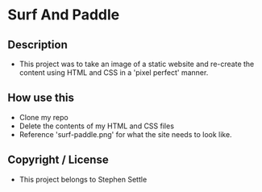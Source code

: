 # Surf And Paddle

## Description
 * This project was to take an image of a static website and re-create the content using HTML and CSS in a 'pixel perfect' manner.

## How use this
 * Clone my repo
 * Delete the contents of my HTML and CSS files
 * Reference 'surf-paddle.png' for what the site needs to look like.

## Copyright / License
 * This project belongs to Stephen Settle
